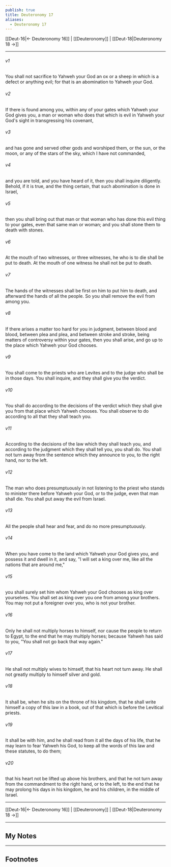 ```yaml
---
publish: true
title: Deuteronomy 17
aliases:
  - Deuteronomy 17
---
```


[[Deut-16|← Deuteronomy 16]] | [[Deuteronomy]] | [[Deut-18|Deuteronomy 18 →]]
***



###### v1 
You shall not sacrifice to Yahweh your God an ox or a sheep in which is a defect or anything evil; for that is an abomination to Yahweh your God. 

###### v2 
If there is found among you, within any of your gates which Yahweh your God gives you, a man or woman who does that which is evil in Yahweh your God's sight in transgressing his covenant, 

###### v3 
and has gone and served other gods and worshiped them, or the sun, or the moon, or any of the stars of the sky, which I have not commanded, 

###### v4 
and you are told, and you have heard of it, then you shall inquire diligently. Behold, if it is true, and the thing certain, that such abomination is done in Israel, 

###### v5 
then you shall bring out that man or that woman who has done this evil thing to your gates, even that same man or woman; and you shall stone them to death with stones. 

###### v6 
At the mouth of two witnesses, or three witnesses, he who is to die shall be put to death. At the mouth of one witness he shall not be put to death. 

###### v7 
The hands of the witnesses shall be first on him to put him to death, and afterward the hands of all the people. So you shall remove the evil from among you. 

###### v8 
If there arises a matter too hard for you in judgment, between blood and blood, between plea and plea, and between stroke and stroke, being matters of controversy within your gates, then you shall arise, and go up to the place which Yahweh your God chooses. 

###### v9 
You shall come to the priests who are Levites and to the judge who shall be in those days. You shall inquire, and they shall give you the verdict. 

###### v10 
You shall do according to the decisions of the verdict which they shall give you from that place which Yahweh chooses. You shall observe to do according to all that they shall teach you. 

###### v11 
According to the decisions of the law which they shall teach you, and according to the judgment which they shall tell you, you shall do. You shall not turn away from the sentence which they announce to you, to the right hand, nor to the left. 

###### v12 
The man who does presumptuously in not listening to the priest who stands to minister there before Yahweh your God, or to the judge, even that man shall die. You shall put away the evil from Israel. 

###### v13 
All the people shall hear and fear, and do no more presumptuously. 

###### v14 
When you have come to the land which Yahweh your God gives you, and possess it and dwell in it, and say, "I will set a king over me, like all the nations that are around me," 

###### v15 
you shall surely set him whom Yahweh your God chooses as king over yourselves. You shall set as king over you one from among your brothers. You may not put a foreigner over you, who is not your brother. 

###### v16 
Only he shall not multiply horses to himself, nor cause the people to return to Egypt, to the end that he may multiply horses; because Yahweh has said to you, "You shall not go back that way again." 

###### v17 
He shall not multiply wives to himself, that his heart not turn away. He shall not greatly multiply to himself silver and gold. 

###### v18 
It shall be, when he sits on the throne of his kingdom, that he shall write himself a copy of this law in a book, out of that which is before the Levitical priests. 

###### v19 
It shall be with him, and he shall read from it all the days of his life, that he may learn to fear Yahweh his God, to keep all the words of this law and these statutes, to do them; 

###### v20 
that his heart not be lifted up above his brothers, and that he not turn away from the commandment to the right hand, or to the left, to the end that he may prolong his days in his kingdom, he and his children, in the middle of Israel.

***
[[Deut-16|← Deuteronomy 16]] | [[Deuteronomy]] | [[Deut-18|Deuteronomy 18 →]]

---
## My Notes

---
## Footnotes